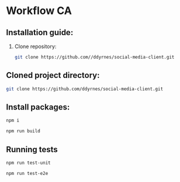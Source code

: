 # Workflow CA

## Installation guide:

1. Clone repository:

   ```bash
   git clone https://github.com//ddyrnes/social-media-client.git
   ```

## Cloned project directory:
 ```Bash
git clone https://github.com/ddyrnes/social-media-client.git
 ```
## Install packages:
 ```bash
npm i
 ```
 ```bash
npm run build
 ```

## Running tests
```bash
npm run test-unit
```
```bash
npm run test-e2e
```